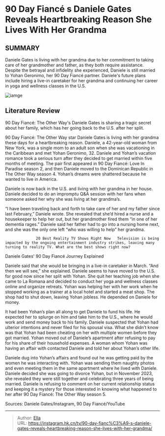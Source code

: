 # 90 Day Fiancé s Daniele Gates Reveals Heartbreaking Reason She Lives With Her Grandma


## SUMMARY 



  Daniele Gates is living with her grandma due to her commitment to taking care of her grandmother and father, as they both require assistance.   Despite the betrayal and infidelity she experienced, Daniele is still married to Yohan Geronimo, her 90 Day Fiancé partner.   Daniele&#39;s future plans include hiring a live-in caretaker for her grandma and continuing her career in yoga and wellness classes in the U.S.  

![iamge](https://static1.srcdn.com/wordpress/wp-content/uploads/2023/07/daniele-gates-claims-she-s-not-the-craziest-90-day-fianc-the-other-way-season-5-star.jpg)

## Literature Review

90 Day Fiancé: The Other Way&#39;s Daniele Gates is sharing a tragic secret about her family, which has her going back to the U.S. after her split.




90 Day Fiancé: The Other Way star Daniele Gates is living with her grandma these days for a heartbreaking reason. Daniele, a 42-year-old woman from New York, was a single mom to an adult son when she was vacationing in the Caribbean and met Yohan Geronimo, 32. Daniele and Yohan’s vacation romance took a serious turn after they decided to get married within five months of meeting. The pair first appeared in 90 Day Fiancé: Love In Paradise season 2, and then Daniele moved to the Dominican Republic in The Other Way season 4. Yohan’s dreams were shattered because he wanted to live in America.




Daniele is now back in the U.S. and living with her grandma in her house. Daniele decided to do an impromptu Q&amp;A session with her fans when someone asked her why she was living at her grandma’s.

          

“I have been traveling back and forth to take care of her and my father since last February,” Daniele wrote. She revealed that she’d hired a nurse and a housekeeper to help her out, but her grandmother fired them “in one of her dementia rages.” Daniele said her father had to go into a nursing home next, and she was the only one left “who was willing to help” her grandma.

                  20 Best Reality TV Shows Right Now   Television is being impacted by the ongoing entertainment industry strikes, leaving many turning to reality TV. What are the best shows right now?   





 Daniele Gates&#39; 90 Day Fiancé Journey Explained 
          

Daniele said that she would be bringing in a live-in caretaker in March. “And then we will see,” she explained. Daniele seems to have moved to the U.S. for good now since her split with Yohan. She quit her teaching job when she came to La Romana and decided to conduct her yoga and wellness classes online and organize retreats. Yohan was helping her with her work when he stopped working as a trainer at a local hotel and started a meat shop. The shop had to shut down, leaving Yohan jobless. He depended on Daniele for money.


 




It had been Yohan’s plan all along to get Daniele to fund his life. He expected her to splurge on him and take him to the U.S., where he would work and send money back to his family. Daniele suspected that Yohan had ulterior intentions and never filed for his spousal visa. What she didn’t know was that Yohan had been cheating on her with multiple women before they got married. Yohan moved out of Daniele’s apartment after refusing to pay for his share of their household expenses. A woman whom Yohan was having an affair with contacted Daniele and told her about Yohan’s other life.

Daniele dug into Yohan’s affairs and found out he was getting paid by the women he was interacting with. Yohan was sending them naughty photos and even meeting them in the same apartment where he lived with Daniele. Daniele decided she was going to divorce Yohan, but in November 2023, she revealed they were still together and celebrating three years of being married. Daniele is refusing to comment on her current relationship status and keeping it a mystery for those interested in knowing what happened to her after 90 Day Fiancé: The Other Way season 5.




Sources: Daniele Gates/Instagram, 90 Day Fiancé/YouTube



---

> Author: [Ella](https://instagram.hk.cn/)  
> URL: https://instagram.hk.cn/tv/90-day-fianc%C3%A9-s-daniele-gates-reveals-heartbreaking-reason-she-lives-with-her-grandma/  


